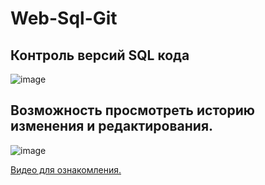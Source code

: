 # Web-Sql-Git
## Контроль версий SQL кода
![image](https://user-images.githubusercontent.com/96041711/159191119-2166f92b-c161-421d-9ffb-dec61134d3b7.png)

## Возможность просмотреть историю изменения и редактирования.
![image](https://user-images.githubusercontent.com/96041711/159191142-8775ed63-4a5d-47a4-aaff-0bf5db59c21d.png)

[Видео для ознакомления.](https://1drv.ms/v/s!AqqHls4v0eU-0V97u-cnp3QaPdYo?e=Y830rx)
